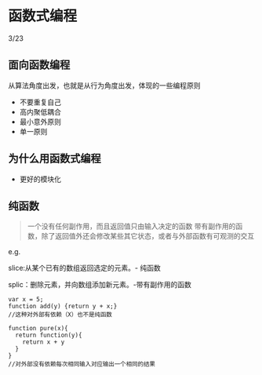 # 函数式编程

3/23

## 面向函数编程
从算法角度出发，也就是从行为角度出发，体现的一些编程原则
- 不要重复自己
- 高内聚低耦合
- 最小意外原则
- 单一原则

## 为什么用函数式编程
- 更好的模块化

## 纯函数
> 一个没有任何副作用，而且返回值只由输入决定的函数
> 带有副作用的函数，除了返回值外还会修改某些其它状态，或者与外部函数有可观测的交互

e.g.

slice:从某个已有的数组返回选定的元素。- 纯函数

splic：删除元素，并向数组添加新元素。-带有副作用的函数

```
var x = 5;
function add(y) {return y + x;}
//这种对外部有依赖（X）也不是纯函数

```

```
function pure(x){
  return function(y){
    return x + y
  }
}
//对外部没有依赖每次相同输入对应输出一个相同的结果
```
